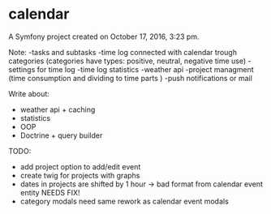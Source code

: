calendar
========

A Symfony project created on October 17, 2016, 3:23 pm.

Note:
 -tasks and subtasks
-time log connected with calendar trough categories (categories have types: positive, neutral, negative time use)
-settings for time log 
-time log statistics
-weather api
-project managment (time consumption and dividing to time parts )
-push notifications or mail

Write about:
- weather api + caching
- statistics
- OOP
- Doctrine + query builder

TODO: 
- add project option to add/edit event
- create twig for projects with graphs
- dates in projects are shifted by 1 hour -> bad format from calendar event entity NEEDS FIX!
- category modals need same rework as calendar event modals

